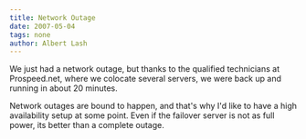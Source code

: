 ```yaml
---
title: Network Outage
date: 2007-05-04
tags: none
author: Albert Lash
---
```

We just had a network outage, but thanks to the qualified technicians at Prospeed.net, where we colocate several servers, we were back up and running in about 20 minutes.

Network outages are bound to happen, and that's why I'd like to have a high availability setup at some point. Even if the failover server is not as full power, its better than a complete outage.

